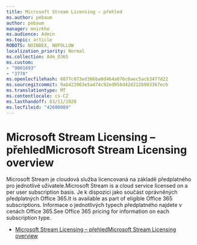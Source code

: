 ```yaml
---
title: Microsoft Stream Licensing – přehled
ms.author: pebaum
author: pebaum
manager: mnirkhe
ms.audience: Admin
ms.topic: article
ROBOTS: NOINDEX, NOFOLLOW
localization_priority: Normal
ms.collection: Adm_O365
ms.custom:
- "9001693"
- "3770"
ms.openlocfilehash: 6877c073ed366ba0d464a076c6aec5acb3477d22
ms.sourcegitcommit: 9ab422063e5a474c92ed956d42d222b90336fecb
ms.translationtype: MT
ms.contentlocale: cs-CZ
ms.lasthandoff: 03/11/2020
ms.locfileid: "42600089"
---
```

# <a name="microsoft-stream-licensing-overview"></a><span data-ttu-id="69525-102">Microsoft Stream Licensing – přehled</span><span class="sxs-lookup"><span data-stu-id="69525-102">Microsoft Stream Licensing overview</span></span>

<span data-ttu-id="69525-103">Microsoft Stream je cloudová služba licencovaná na základě předplatného pro jednotlivé uživatele.</span><span class="sxs-lookup"><span data-stu-id="69525-103">Microsoft Stream is a cloud service licensed on a per user subscription basis.</span></span> <span data-ttu-id="69525-104">Je k dispozici jako součást oprávněných předplatných Office 365.</span><span class="sxs-lookup"><span data-stu-id="69525-104">It is available as part of eligible Office 365 subscriptions.</span></span> <span data-ttu-id="69525-105">Informace o jednotlivých typech předplatného najdete v cenách Office 365.</span><span class="sxs-lookup"><span data-stu-id="69525-105">See Office 365 pricing for information on each subscription type.</span></span>

- [<span data-ttu-id="69525-106">Microsoft Stream Licensing – přehled</span><span class="sxs-lookup"><span data-stu-id="69525-106">Microsoft Stream Licensing overview</span></span>](https://docs.microsoft.com/stream/license-overview)